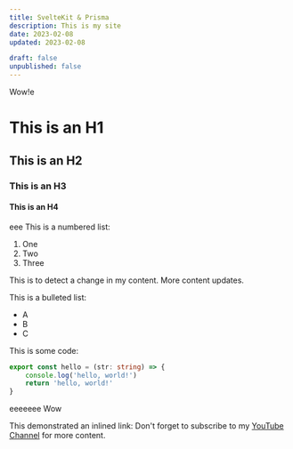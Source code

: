 ```yaml
---
title: SvelteKit & Prisma
description: This is my site
date: 2023-02-08
updated: 2023-02-08

draft: false
unpublished: false
---
```

Wow!e
# This is an H1
## This is an H2
### This is an H3
#### This is an H4
eee
This is a numbered list:
1. One
2. Two
3. Three

This is to detect a change in my content. More content updates.

This is a bulleted list:
- A
- B
- C

This is some code:
```typescript
export const hello = (str: string) => {
    console.log('hello, world!')
    return 'hello, world!'
}
```
eeeeeee
Wow

This demonstrated an inlined link:
Don't forget to subscribe to my [YouTube Channel](https://youtube.com/@huntabyte) for more content.